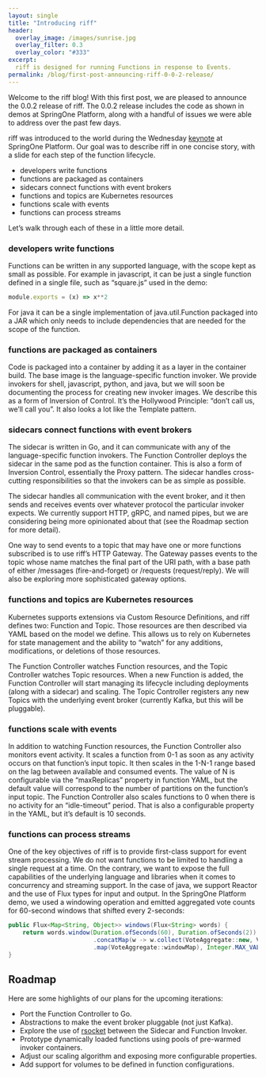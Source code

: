 ```yaml
---
layout: single
title: "Introducing riff"
header:
  overlay_image: /images/sunrise.jpg
  overlay_filter: 0.3
  overlay_color: "#333"
excerpt:
  riff is designed for running Functions in response to Events.
permalink: /blog/first-post-announcing-riff-0-0-2-release/
---
```


Welcome to the riff blog! With this first post, we are pleased to announce the 0.0.2 release of riff. The 0.0.2 release includes the code as shown in demos at SpringOne Platform, along with a handful of issues we were able to address over the past few days. 

riff was introduced to the world during the Wednesday [keynote](/video/mark-fisher-at-springone-platform-2017/) at SpringOne Platform. Our goal was to describe riff in one concise story, with a slide for each step of the function lifecycle.
- developers write functions
- functions are packaged as containers
- sidecars connect functions with event brokers
- functions and topics are Kubernetes resources
- functions scale with events
- functions can process streams

Let’s walk through each of these in a little more detail.

### developers write functions

Functions can be written in any supported language, with the scope kept as small as possible. For example in javascript, it can be just a single function defined in a single file, such as “square.js” used in the demo:

```js
module.exports = (x) => x**2
```

For java it can be a single implementation of java.util.Function packaged into a JAR which only needs to include dependencies that are needed for the scope of the function.

### functions are packaged as containers

Code is packaged into a container by adding it as a layer in the container build. The base image is the language-specific function invoker. We provide invokers for shell, javascript, python, and java, but we will soon be documenting the process for creating new invoker images. We describe this as a form of Inversion of Control. It’s the Hollywood Principle: “don’t call us, we’ll call you”. It also looks a lot like the Template pattern.

### sidecars connect functions with event brokers

The sidecar is written in Go, and it can communicate with any of the language-specific function invokers. The Function Controller deploys the sidecar in the same pod as the function container. This is also a form of Inversion Control, essentially the Proxy pattern. The sidecar handles cross-cutting responsibilities so that the invokers can be as simple as possible. 

The sidecar handles all communication with the event broker, and it then sends and receives events over whatever protocol the particular invoker expects. We currently support HTTP, gRPC, and named pipes, but we are considering being more opinionated about that (see the Roadmap section for more detail). 

One way to send events to a topic that may have one or more functions subscribed is to use riff’s HTTP Gateway. The Gateway passes events to the topic whose name matches the final part of the URI path, with a base path of either /messages (fire-and-forget) or /requests (request/reply). We will also be exploring more sophisticated gateway options.

### functions and topics are Kubernetes resources

Kubernetes supports extensions via Custom Resource Definitions, and riff defines two: Function and Topic. Those resources are then described via YAML based on the model we define. This allows us to rely on Kubernetes for state management and the ability to “watch” for any additions, modifications, or deletions of those resources.

The Function Controller watches Function resources, and the Topic Controller watches Topic resources. When a new Function is added, the Function Controller will start managing its lifecycle including deployments (along with a sidecar) and scaling. The Topic Controller registers any new Topics with the underlying event broker (currently Kafka, but this will be pluggable).

### functions scale with events

In addition to watching Function resources, the Function Controller also monitors event activity. It scales a function from 0-1 as soon as any activity occurs on that function’s input topic. It then scales in the 1-N-1 range based on the lag between available and consumed events. The value of N is configurable via the “maxReplicas” property in function YAML, but the default value will correspond to the number of partitions on the function’s input topic. The Function Controller also scales functions to 0 when there is no activity for an “idle-timeout” period. That is also a configurable property in the YAML, but it’s default is 10 seconds.

### functions can process streams

One of the key objectives of riff is to provide first-class support for event stream processing. We do not want functions to be limited to handling a single request at a time. On the contrary, we want to expose the full capabilities of the underlying language and libraries when it comes to concurrency and streaming support. In the case of java, we support Reactor and the use of Flux types for input and output. In the SpringOne Platform demo, we used a windowing operation and emitted aggregated vote counts for 60-second windows that shifted every 2-seconds:

```java
public Flux<Map<String, Object>> windows(Flux<String> words) {
    return words.window(Duration.ofSeconds(60), Duration.ofSeconds(2))
                        .concatMap(w -> w.collect(VoteAggregate::new, VoteAggregate::sum)
                        .map(VoteAggregate::windowMap), Integer.MAX_VALUE);
}
```
## Roadmap

Here are some highlights of our plans for the upcoming iterations:

- Port the Function Controller to Go.
- Abstractions to make the event broker pluggable (not just Kafka).
- Explore the use of [rsocket](https://rsocket.io) between the Sidecar and Function Invoker.
- Prototype dynamically loaded functions using pools of pre-warmed invoker containers.
- Adjust our scaling algorithm and exposing more configurable properties.
- Add support for volumes to be defined in function configurations.